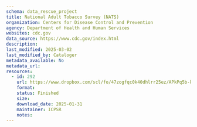 ```yaml
---
schema: data_rescue_project 
title: National Adult Tobacco Survey (NATS)
organization: Centers for Disease Control and Prevention
agency: Department of Health and Human Services
websites: cdc.gov
data_source: https://www.cdc.gov/index.html
description: 
last_modified: 2025-03-02
last_modified_by: Cataloger
metadata_available: No
metadata_url: 
resources:
  - id: 292
    url: https://www.dropbox.com/scl/fo/47zogfqc0k40dhlrr25ez/APkPq5b-kUiml1WtxH7F9Mk?rlkey=bgfx8uhozbh6yj9l649papg8r&dl=0
    format: 
    status: Finished
    size: 
    download_date: 2025-01-31
    maintainer: ICPSR
    notes: 
---
```

